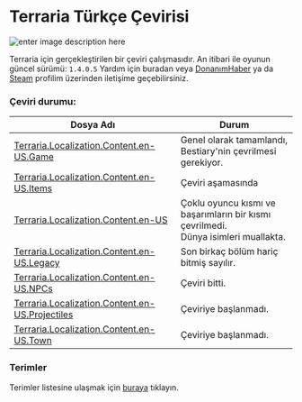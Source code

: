 
# Terraria Türkçe Çevirisi

![enter image description here](https://terraria.org/assets/logo-203e9bcd9af6ac8193d8b185aa64b8c8.png)

Terraria için gerçekleştirilen bir çeviri çalışmasıdır. An itibari ile oyunun güncel sürümü: `1.4.0.5` 
Yardım için buradan veya [DonanımHaber](https://forum.donanimhaber.com/profil/794792#!/) ya da [Steam](https://steamcommunity.com/id/qabriel99) profilim üzerinden iletişime geçebilirsiniz.


### Çeviri durumu:
|Dosya Adı|Durum|
|--|--|
|[Terraria.Localization.Content.en-US.Game](https://github.com/qabRieL99/TerrariaTurkish/blob/master/T%C3%BCrk%C3%A7e%20Dosyalar/Terraria.Localization.Content.en-US.Game.json)|Genel olarak tamamlandı, Bestiary'nin çevrilmesi gerekiyor.|
|[Terraria.Localization.Content.en-US.Items](https://github.com/qabRieL99/TerrariaTurkish/blob/master/T%C3%BCrk%C3%A7e%20Dosyalar/Terraria.Localization.Content.en-US.Items.json)|Çeviri aşamasında|
|[Terraria.Localization.Content.en-US](https://github.com/qabRieL99/TerrariaTurkish/blob/master/T%C3%BCrk%C3%A7e%20Dosyalar/Terraria.Localization.Content.en-US.json)|Çoklu oyuncu kısmı ve başarımların bir kısmı çevrilmedi.<br>Dünya isimleri muallakta.|
|[Terraria.Localization.Content.en-US.Legacy](https://github.com/qabRieL99/TerrariaTurkish/blob/master/T%C3%BCrk%C3%A7e%20Dosyalar/Terraria.Localization.Content.en-US.Legacy.json)|Son birkaç bölüm hariç bitmiş sayılır.|
|[Terraria.Localization.Content.en-US.NPCs](https://github.com/qabRieL99/TerrariaTurkish/blob/master/T%C3%BCrk%C3%A7e%20Dosyalar/Terraria.Localization.Content.en-US.NPCs.json)|Çeviri bitti.|
|[Terraria.Localization.Content.en-US.Projectiles](https://github.com/qabRieL99/TerrariaTurkish/blob/master/T%C3%BCrk%C3%A7e%20Dosyalar/Terraria.Localization.Content.en-US.Projectiles.json)|Çeviriye başlanmadı.|
|[Terraria.Localization.Content.en-US.Town](https://github.com/qabRieL99/TerrariaTurkish/blob/master/T%C3%BCrk%C3%A7e%20Dosyalar/Terraria.Localization.Content.en-US.Town.json)|Çeviriye başlanmadı.|

### Terimler
Terimler listesine ulaşmak için [buraya](https://github.com/qabRieL99/TerrariaTurkish/blob/master/Terimler.md) tıklayın.
